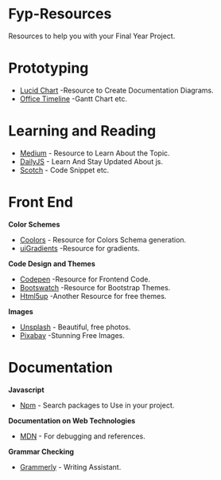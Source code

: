 # Fyp-Resources
Resources to help you with your Final Year Project.

# Prototyping
- [Lucid Chart](https://www.lucidchart.com/) -Resource to Create Documentation Diagrams.
- [Office Timeline](https://www.officetimeline.com/) -Gantt Chart etc.

# Learning and Reading
 - [Medium](https://medium.com/) - Resource to Learn About the Topic.
 - [DailyJS](https://medium.com/dailyjs) - Learn And Stay Updated About js.
 - [Scotch](https://scotch.io/) - Code Snippet etc.

# Front End
**Color Schemes** 
- [Coolors](https://coolors.co/) - Resource for Colors Schema generation.
- [uiGradients](https://uigradients.com/) -Resource for gradients.

**Code Design and Themes**
- [Codepen](https://codepen.io/) -Resource for Frontend Code.
- [Bootswatch](https://bootswatch.com/) -Resource for Bootstrap Themes.
- [Html5up](https://html5up.net/) -Another Resource for free themes.

**Images**
- [Unsplash](https://unsplash.com/) - Beautiful, free photos.
- [Pixabay](https://pixabay.com/en/) -Stunning Free Images.

# Documentation
**Javascript**
- [Npm](https://www.npmjs.com/) - Search packages to Use in your project.

**Documentation on Web Technologies**
- [MDN](https://developer.mozilla.org/en-US/) - For debugging and references.

**Grammar Checking**
- [Grammerly](https://www.grammarly.com/) - Writing Assistant.

